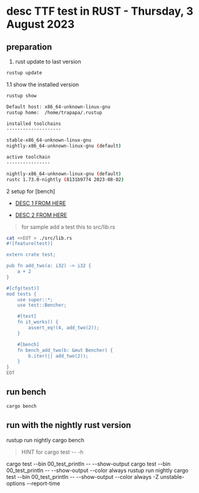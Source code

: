 # desc TTF test in RUST - Thursday, 3 August 2023

## preparation

1. rust update to last version

```bash
rustup update
```

1.1 show the installed version

```bash
rustup show

Default host: x86_64-unknown-linux-gnu
rustup home:  /home/trapapa/.rustup

installed toolchains
--------------------

stable-x86_64-unknown-linux-gnu
nightly-x86_64-unknown-linux-gnu (default)

active toolchain
----------------

nightly-x86_64-unknown-linux-gnu (default)
rustc 1.73.0-nightly (8131b9774 2023-08-02)
```

2 setup for [bench]

- [DESC 1 FROM HERE](https://doc.rust-lang.org/1.12.1/book/benchmark-tests.html)

- [DESC 2 FROM HERE](https://seenaburns.com/benchmarking-rust-with-cargo-bench/)

> for sample add a test this to src/lib.rs

```bash
cat <<EOT > ./src/lib.rs
#![feature(test)]

extern crate test;

pub fn add_two(a: i32) -> i32 {
    a + 2
}

#[cfg(test)]
mod tests {
    use super::*;
    use test::Bencher;

    #[test]
    fn it_works() {
        assert_eq!(4, add_two(2));
    }

    #[bench]
    fn bench_add_two(b: &mut Bencher) {
        b.iter(|| add_two(2));
    }
}
EOT
```

## run bench

```bash
cargo bench
```

## run with the nightly rust version  

rustup run nightly cargo bench

> HINT for cargo test -- -h

cargo test --bin 00_test_println -- --show-output
cargo test --bin 00_test_println -- --show-output --color always
rustup run nightly cargo test --bin 00_test_println -- --show-output --color always   -Z unstable-options --report-time
